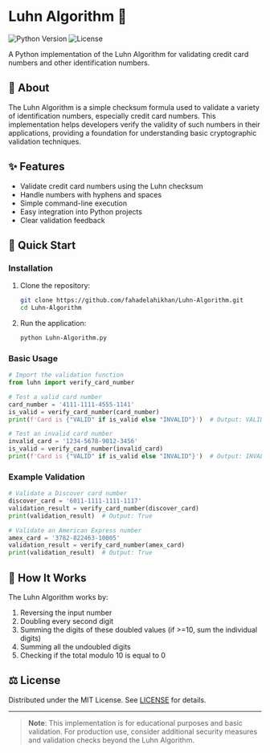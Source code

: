 # Luhn Algorithm 🔐

![Python Version](https://img.shields.io/badge/python-3.8%2B-blue)
![License](https://img.shields.io/badge/license-MIT-green)

A Python implementation of the Luhn Algorithm for validating credit card numbers and other identification numbers.

## 📜 About
The Luhn Algorithm is a simple checksum formula used to validate a variety of identification numbers, especially credit card numbers. This implementation helps developers verify the validity of such numbers in their applications, providing a foundation for understanding basic cryptographic validation techniques.

## ✨ Features
- Validate credit card numbers using the Luhn checksum
- Handle numbers with hyphens and spaces
- Simple command-line execution
- Easy integration into Python projects
- Clear validation feedback

## 🚀 Quick Start

### Installation
1. Clone the repository:
   ```bash
   git clone https://github.com/fahadelahikhan/Luhn-Algorithm.git
   cd Luhn-Algorithm
   ```

2. Run the application:
   ```bash
   python Luhn-Algorithm.py
   ```

### Basic Usage
```python
# Import the validation function
from luhn import verify_card_number

# Test a valid card number
card_number = '4111-1111-4555-1141'
is_valid = verify_card_number(card_number)
print(f'Card is {"VALID" if is_valid else "INVALID"}')  # Output: VALID

# Test an invalid card number
invalid_card = '1234-5678-9012-3456'
is_valid = verify_card_number(invalid_card)
print(f'Card is {"VALID" if is_valid else "INVALID"}')  # Output: INVALID
```

### Example Validation
```python
# Validate a Discover card number
discover_card = '6011-1111-1111-1117'
validation_result = verify_card_number(discover_card)
print(validation_result)  # Output: True

# Validate an American Express number
amex_card = '3782-822463-10005'
validation_result = verify_card_number(amex_card)
print(validation_result)  # Output: True
```

## 📖 How It Works
The Luhn Algorithm works by:
1. Reversing the input number
2. Doubling every second digit
3. Summing the digits of these doubled values (if >=10, sum the individual digits)
4. Summing all the undoubled digits
5. Checking if the total modulo 10 is equal to 0

## ⚖️ License
Distributed under the MIT License. See [LICENSE](LICENSE) for details.

---

> **Note**: This implementation is for educational purposes and basic validation. For production use, consider additional security measures and validation checks beyond the Luhn Algorithm.
